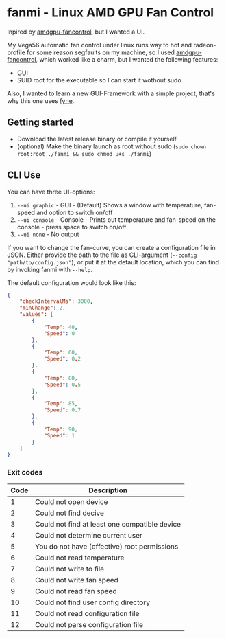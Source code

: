 # fanmi - Linux AMD GPU Fan Control

Inpired by [amdgpu-fancontrol](https://github.com/grmat/amdgpu-fancontrol), but I wanted a UI.

My Vega56 automatic fan control under linux runs way to hot and radeon-profile for some reason segfaults on my machine, so I used [amdgpu-fancontrol](https://github.com/grmat/amdgpu-fancontrol), which worked like a charm, but I wanted the following features:

- GUI
- SUID root for the executable so I can start it wothout sudo

Also, I wanted to learn a new GUI-Framework with a simple project, that's why this one uses [fyne](https://fyne.io/).

## Getting started

- Download the latest release binary or compile it yourself.
- (optional) Make the binary launch as root without sudo (`sudo chown root:root ./fanmi && sudo chmod u+s ./fanmi`)

## CLI Use

You can have three UI-options:

1. `--ui graphic` - GUI - (Default) Shows a window with temperature, fan-speed and option to switch on/off
2. `--ui console` - Console - Prints out temperature and fan-speed on the console - press space to switch on/off
3. `--ui none` - No output

If you want to change the fan-curve, you can create a configuration file in JSON.
Either provide the path to the file as CLI-argument (`--config "path/to/config.json"`), or put it at the default location, which you can find by invoking fanmi with `--help`.

The default configuration would look like this:

```json
{
    "checkIntervalMs": 3000,
    "minChange": 2,
    "values": [
        {
            "Temp": 40,
            "Speed": 0
        },
        {
            "Temp": 60,
            "Speed": 0.2
        },
        {
            "Temp": 80,
            "Speed": 0.5
        },
        {
            "Temp": 85,
            "Speed": 0.7
        },
        {
            "Temp": 90,
            "Speed": 1
        }
    ]
}
```

### Exit codes

| Code | Description |
|-----|-|
|   1 | Could not open device                         |
|   2 | Could not find decive                         |
|   3 | Could not find at least one compatible device |
|   4 | Could not determine current user              |
|   5 | You do not have (effective) root permissions  |
|   6 | Could not read temperature                    |
|   7 | Could not write to file                       |
|   8 | Could not write fan speed                     |
|   9 | Could not read fan speed                      |
|  10 | Could not find user config directory          |
|  11 | Could not read configuration file             |
|  12 | Could not parse configuration file            |

